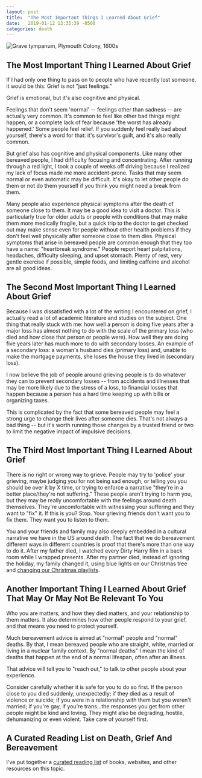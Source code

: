 ```yaml
---
layout: post
title:  "The Most Important Things I Learned About Grief"
date:   2019-01-12 13:35:39 -0500
categories: death
---
```


![Grave tympanum, Plymouth Colony, 1600s](https://farm5.staticflickr.com/4918/45996579994_f6060ddaa8_o.jpg)

## The Most Important Thing I Learned About Grief

If I had only one thing to pass on to people who have recently lost someone, it would be this: Grief is not "just feelings."

Grief is emotional, but it's also cognitive and physical.

Feelings that don't seem 'normal' -- feelings other than sadness -- are actually very common. It's common to feel like other bad things might happen, or a complete lack of fear because 'the worst has already happened.' Some people feel relief. If you suddenly feel really bad about yourself, there's a word for that: it's survivor's guilt, and it's also really common.

But grief also has cognitive and physical components. Like many other bereaved people, I had difficulty focusing and concentrating. After running through a red light, I took a couple of weeks off driving because I realized my lack of focus made me more accident-prone. Tasks that may seem normal or even automatic may be difficult. It's okay to let other people do them or not do them yourself if you think you might need a break from them.

Many people also experience physical symptoms after the death of someone close to them. It may be a good idea to visit a doctor. This is particularly true for older adults or people with conditions that may make them more medically fragile, but a quick trip to the doctor to get checked out may make sense even for people without other health problems if they don't feel well physically after someone close to them dies. Physical symptoms that arise in bereaved people are common enough that they too have a name: "heartbreak syndrome." People report heart palpitations, headaches, difficulty sleeping, and upset stomach. Plenty of rest, very gentle exercise if possible, simple foods, and limiting caffeine and alcohol are all good ideas.

## The Second Most Important Thing I Learned About Grief

Because I was dissatisfied with a lot of the writing I encountered on grief, I actually read a lot of academic literature and studies on the subject. One thing that really stuck with me: how well a person is doing five years after a major loss has almost nothing to do with the scale of the primary loss (who died and how close that person or people were). How well they are doing five years later has much more to do with secondary losses. An example of a secondary loss: a woman's husband dies (primary loss) and, unable to make the mortgage payments, she loses the house they lived in (secondary loss).

I now believe the job of people around grieving people is to do whatever they can to prevent secondary losses -- from accidents and illnesses that may be more likely due to the stress of a loss, to financial losses that happen because a person has a hard time keeping up with bills or organizing taxes.

This is complicated by the fact that some bereaved people may feel a strong urge to change their lives after someone dies. That's not always a bad thing -- but it's worth running those changes by a trusted friend or two to limit the negative impact of impulsive decisions.

## The Third Most Important Thing I Learned About Grief

There is no right or wrong way to grieve. People may try to 'police' your grieving, maybe judging you for not being sad enough, or telling you you should be over it by X time, or trying to enforce a narrative "they're in a better place/they're not suffering." These people aren't trying to harm you, but they may be really uncomfortable with the feelings around death themselves. They're uncomfortable with witnessing your suffering and they want to "fix" it. If this is you? Stop. Your grieving friends don't want you to fix them. They want you to listen to them.

You and your friends and family may also deeply embedded in a cultural narrative we have in the US around death. The fact that we do bereavement different ways in different countries is proof that there's more than one way to do it. After my father died, I watched every Dirty Harry film in a back room while I wrapped presents. After my partner died, instead of ignoring the holiday, my family changed it, using blue lights on our Christmas tree and [changing our Christmas playlists](https://open.spotify.com/user/udiscover/playlist/5lTy3w4iZbOAdJPWV7fEN5?si=RrgoLX85QX2uRZt31OhbhA).

## Another Important Thing I Learned About Grief That May Or May Not Be Relevant To You

Who you are matters, and how they died matters, and your relationship to them matters. It also determines how other people respond to your grief, and that means you need to protect yourself.

Much bereavement advice is aimed at "normal" people and "normal" deaths. By that, I mean bereaved people who are straight, white, married or living in a nuclear family context. By "normal deaths" I mean the kind of deaths that happen at the end of a normal lifespan, often after an illness.

That advice will tell you to "reach out," to talk to other people about your experience.

Consider carefully whether it is safe for you to do so first. If the person close to you died suddenly, unexpectedly; if they died as a result of violence or suicide; if you were in a relationship with them but you weren't married; if you're gay, if you're trans...the responses you get from other people might be kind and loving. They might also be degrading, hostile, dehumanizing or even violent. Take care of yourself first.

## A Curated Reading List on Death, Grief And Bereavement

I've put together a [curated reading list](https://lisawilliams.github.io/lisa/other/2017/11/12/death-and-bereavement-curated-reading-list.html) of books, websites, and other resources on this topic. 
